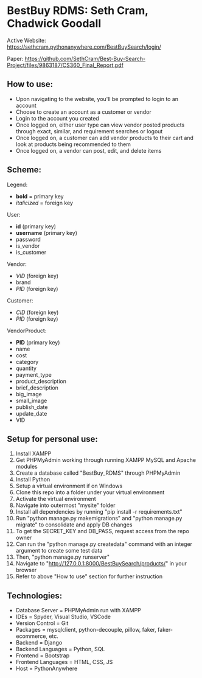 # BestBuy RDMS: Seth Cram, Chadwick Goodall

Active Website: https://sethcram.pythonanywhere.com/BestBuySearch/login/

Paper: https://github.com/SethCram/Best-Buy-Search-Project/files/9863187/CS360_Final_Report.pdf

## **How to use:**
- Upon navigating to the website, you'll be prompted to login to an account
- Choose to create an account as a customer or vendor
- Login to the account you created
- Once logged on, either user type can view vendor posted products through exact, similar, and requirement searches or logout 
- Once logged on, a customer can add vendor products to their cart and look at products being recommended to them
- Once logged on, a vendor can post, edit, and delete items

## **Scheme:**

Legend: 
- **bold** = primary key
- *italicized* = foreign key

User:
- **id** (primary key)
- **username** (primary key)
- password
- is_vendor
- is_customer

Vendor:
- *VID* (foreign key)
- brand
- *PID* (foreign key)

Customer:
- *CID* (foreign key)
- *PID* (foreign key)

VendorProduct:
- **PID** (primary key)
- name
- cost
- category
- quantity
- payment_type
- product_description
- brief_description
- big_image
- small_image
- publish_date
- update_date
- VID

## **Setup for personal use:**
1. Install XAMPP
2. Get PHPMyAdmin working through running XAMPP MySQL and Apache modules
3. Create a database called "BestBuy_RDMS" through PHPMyAdmin
4. Install Python
5. Setup a virtual environment if on Windows
6. Clone this repo into a folder under your virtual environment
7. Activate the virtual environment
8. Navigate into outermost "mysite" folder
9. Install all dependencies by running "pip install -r requirements.txt"
10. Run "python manage.py makemigrations" and "python manage.py migrate" to consolidate and apply DB changes 
11. To get the SECRET_KEY and DB_PASS, request access from the repo owner
12. Can run the "python manage.py createdata" command with an integer argument to create some test data
13. Then, "python manage.py runserver"
14. Navigate to "http://127.0.0.1:8000/BestBuySearch/products/" in your browser
15. Refer to above "How to use" section for further instruction

## **Technologies:**
- Database Server = PHPMyAdmin run with XAMPP
- IDEs = Spyder, Visual Studio, VSCode
- Version Control = Git
- Packages = mysqlclient, python-decouple, pillow, faker, faker-ecommerce, etc.
- Backend = Django
- Backend Languages = Python, SQL 
- Frontend = Bootstrap
- Frontend Languages = HTML, CSS, JS
- Host = PythonAnywhere
